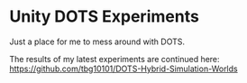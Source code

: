 # Unity DOTS Experiments
Just a place for me to mess around with DOTS.

The results of my latest experiments are continued here: https://github.com/tbg10101/DOTS-Hybrid-Simulation-Worlds

